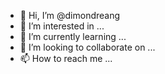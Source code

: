 - 👋 Hi, I’m @dimondreang
- 👀 I’m interested in ...
- 🌱 I’m currently learning ...
- 💞️ I’m looking to collaborate on ...
- 📫 How to reach me ...

<!---
dimondreang/dimondreang is a ✨ special ✨ repository because its `README.md` (this file) appears on your GitHub profile.
You can click the Preview link to take a look at your changes.
--->
